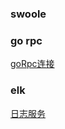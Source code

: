 ### swoole 

### go rpc

[goRpc连接](https://github.com/missxiaolin/go-rpc)

### elk

[日志服务](https://github.com/missxiaolin/laravel-elk)
